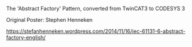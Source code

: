 The 'Abstract Factory' Pattern, converted from TwinCAT3 to CODESYS 3

Original Poster: Stephen Henneken

https://stefanhenneken.wordpress.com/2014/11/16/iec-61131-6-abstract-factory-english/
